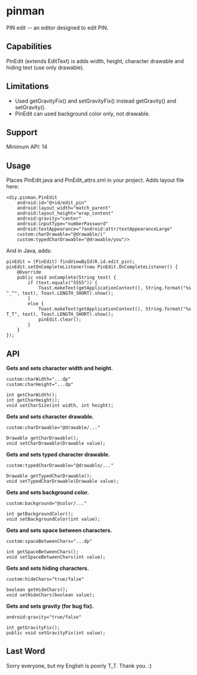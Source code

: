 # pinman
PIN edit -- an editor designed to edit PIN.


Capabilities
------------

PinEdit (extends EditText) is adds width, height, character drawable and hiding text (use only drawable).


Limitations
-----------

- Used getGravityFix() and setGravityFix() instead getGravity() and setGravity().
- PinEdit can used background color only, not drawable.


Support
-------

Minimum API: 14


Usage
-----

Places PinEdit.java and PinEdit_attrs.xml in your project.  Adds layout file here:

	<diy.pinman.PinEdit
		android:id="@+id/edit_pin"
		android:layout_width="match_parent"
		android:layout_height="wrap_content"
		android:gravity="center"
		android:inputType="numberPassword"
		android:textAppearance="?android:attr/textAppearanceLarge"
		custom:charDrawable="@drawable/i"
		custom:typedCharDrawable="@drawable/you"/>

And in Java, adds:

	pinEdit = (PinEdit) findViewById(R.id.edit_pin);
	pinEdit.setOnCompleteListener(new PinEdit.OnCompleteListener() {
		@Override
		public void onComplete(String text) {
			if (text.equals("5555")) {
				Toast.makeText(getApplicationContext(), String.format("%s ^_^", text), Toast.LENGTH_SHORT).show();
			}
			else {
				Toast.makeText(getApplicationContext(), String.format("%s T_T", text), Toast.LENGTH_SHORT).show();
				pinEdit.clear();
			}
		}
	});


API
---

**Gets and sets character width and height.**

	custom:charWidth="...dp"
	custom:charHeight="...dp"

	int getCharWidth();
	int getCharHeight();
	void setCharSize(int width, int height);

**Gets and sets character drawable.**

	custom:charDrawable="@drawable/..."

	Drawable getCharDrawable();
	void setCharDrawable(Drawable value);

**Gets and sets typed character drawable.**

	custom:typedCharDrawable="@drawable/..."

	Drawable getTypedCharDrawable();
	void setTypedCharDrawable(Drawable value);

**Gets and sets background color.**

	custom:background="@color/..."

	int getBackgroundColor();
	void setBackgroundColor(int value);

**Gets and sets space between characters.**

	custom:spaceBetweenChars="...dp"

	int getSpaceBetweenChars();
	void setSpaceBetweenChars(int value);

**Gets and sets hiding characters.**

	custom:hideChars="true/false"

	boolean getHideChars();
	void setHideChars(boolean value);

**Gets and sets gravity (for bug fix).**

	android:gravity="true/false"

	int getGravityFix();
	public void setGravityFix(int value);


Last Word
---------

Sorry everyone, but my English is poorly T_T.  Thank you. :)

